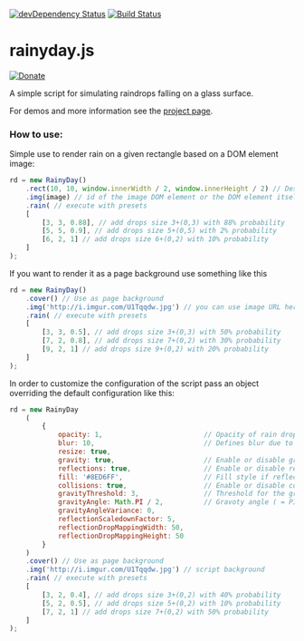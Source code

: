 [![devDependency Status](https://david-dm.org/maroslaw/rainyday.js/dev-status.png)](https://david-dm.org/maroslaw/rainyday.js#info=devDependencies)
[![Build Status](https://travis-ci.org/maroslaw/rainyday.js.png)](https://travis-ci.org/maroslaw/rainyday.js)

# rainyday.js

[![Donate](https://www.paypalobjects.com/en_US/i/btn/btn_donate_LG.gif)](https://www.paypal.com/cgi-bin/webscr?cmd=_s-xclick&hosted_button_id=XWP2SR3FLGE6C)

A simple script for simulating raindrops falling on a glass surface.

For demos and more information see the [project page](http://maroslaw.github.io/rainyday.js/).

### How to use:

Simple use to render rain on a given rectangle based on a DOM element image:
```js
rd = new RainyDay()
    .rect(10, 10, window.innerWidth / 2, window.innerHeight / 2) // Destination rectangle
    .img(image) // id of the image DOM element or the DOM element itself
    .rain( // execute with presets
    [
        [3, 3, 0.88], // add drops size 3+(0,3) with 88% probability
        [5, 5, 0.9], // add drops size 5+(0,5) with 2% probability
        [6, 2, 1] // add drops size 6+(0,2) with 10% probability
    ]
);
```
If you want to render it as a page background use something like this
```js
rd = new RainyDay()
    .cover() // Use as page background
    .img('http://i.imgur.com/U1Tqqdw.jpg') // you can use image URL here as well
    .rain( // execute with presets
    [
        [3, 3, 0.5], // add drops size 3+(0,3) with 50% probability
        [7, 2, 0.8], // add drops size 7+(0,2) with 30% probability
        [9, 2, 1] // add drops size 9+(0,2) with 20% probability
    ]
);
```
In order to customize the configuration of the script pass an object overriding the default configuration like this:
```js
rd = new RainyDay
    (
        {
            opacity: 1,                         // Opacity of rain drops (= 1)
            blur: 10,                           // Defines blur due to rain effect (= 10)
            resize: true,
            gravity: true,                      // Enable or disable gravity (= true)
            reflections: true,                  // Enable or disable reclections inside droplets (= true)
            fill: '#8ED6FF',                    // Fill style if reflections are disabled (= #8ED6FF)
            collisions: true,                   // Enable or disable collisions (= true)
            gravityThreshold: 3,                // Threshold for the gravity function (= 3)
            gravityAngle: Math.PI / 2,          // Gravoty angle ( = PI / 2)
            gravityAngleVariance: 0,
            reflectionScaledownFactor: 5,
            reflectionDropMappingWidth: 50,
            reflectionDropMappingHeight: 50
        }
    )
    .cover() // Use as page background
    .img('http://i.imgur.com/U1Tqqdw.jpg') // script background
    .rain( // execute with presets
    [
        [3, 2, 0.4], // add drops size 3+(0,2) with 40% probability
        [5, 2, 0.5], // add drops size 5+(0,2) with 10% probability
        [7, 2, 1] // add drops size 7+(0,2) with 50% probability
    ]
);
